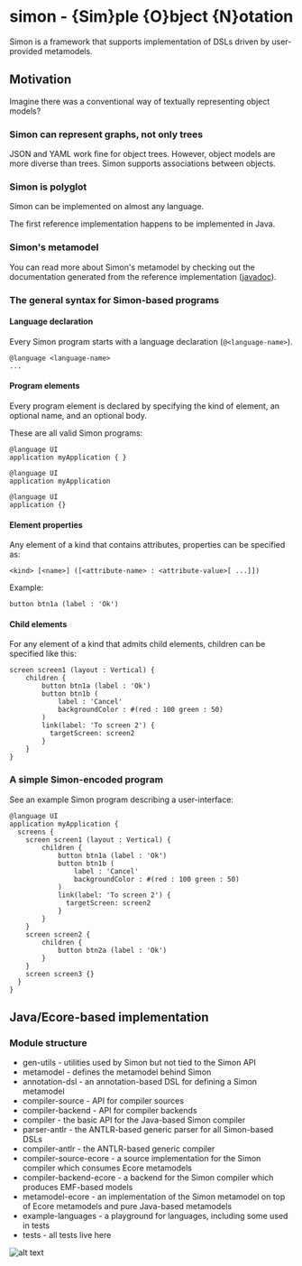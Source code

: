 # simon - {Sim}ple {O}bject {N}otation

Simon is a framework that supports implementation of DSLs driven by user-provided metamodels.

## Motivation

Imagine there was a conventional way of textually representing object models?



### Simon can represent graphs, not only trees

JSON and YAML work fine for object trees. However, object models are more diverse than trees. Simon supports associations between objects.

### Simon is polyglot

Simon can be implemented on almost any language.

The first reference implementation happens to be implemented in Java.

### Simon's metamodel

You can read more about Simon's metamodel by checking out the documentation generated from  the reference implementation ([javadoc](https://abstratt.github.io/simon/com/abstratt/simon/metamodel/package-summary.html)).  

### The general syntax for Simon-based programs


#### Language declaration

Every Simon program starts with a language declaration (`@<language-name>`). 

```
@language <language-name>
...
```

#### Program elements

Every program element is declared by specifying the kind of element, an optional name, and an optional body.

These are all valid Simon programs:

```
@language UI
application myApplication { }
```


```
@language UI
application myApplication

```

```
@language UI
application {}
```

#### Element properties

Any element of a kind that contains attributes, properties can be specified as:


```
<kind> [<name>] ([<attribute-name> : <attribute-value>[ ...]])
```

Example: 

```
button btn1a (label : 'Ok')
```

#### Child elements

For any element of a kind that admits child elements, children can be specified like this:


```
screen screen1 (layout : Vertical) {
    children {
        button btn1a (label : 'Ok')
        button btn1b (
            label : 'Cancel' 
            backgroundColor : #(red : 100 green : 50)
    	)
    	link(label: 'To screen 2') {
    	  targetScreen: screen2
    	}
    }
}
```
    
  
### A simple Simon-encoded program

See an example Simon program describing a user-interface:

```
@language UI
application myApplication { 
  screens { 
    screen screen1 (layout : Vertical) {
        children {
            button btn1a (label : 'Ok')
            button btn1b (
                label : 'Cancel' 
                backgroundColor : #(red : 100 green : 50)
            )
            link(label: 'To screen 2') {
              targetScreen: screen2
            }
        }
    } 
    screen screen2 {
        children {
            button btn2a (label : 'Ok')
        }
    } 
    screen screen3 {} 
  } 
}
```

## Java/Ecore-based implementation

### Module structure

* gen-utils - utilities used by Simon but not tied to the Simon API
* metamodel - defines the metamodel behind Simon
* annotation-dsl - an annotation-based DSL for defining a Simon metamodel
* compiler-source - API for compiler sources
* compiler-backend - API for compiler backends
* compiler - the basic API for the Java-based Simon compiler
* parser-antlr - the ANTLR-based generic parser for all Simon-based DSLs
* compiler-antlr - the ANTLR-based generic compiler
* compiler-source-ecore - a source implementation for the Simon compiler which consumes Ecore metamodels
* compiler-backend-ecore - a backend for the Simon compiler which produces EMF-based models
* metamodel-ecore - an implementation of the Simon metamodel on top of Ecore metamodels and pure Java-based metamodels   
* example-languages - a playground for languages, including some used in tests
* tests - all tests live here 

![alt text](https://abstratt.github.io/simon/dependencies.png)
